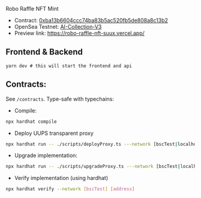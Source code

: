 Robo Raffle NFT Mint


* Contract: [0xba13b6604ccc74ba83b5ac520fb5de808a8c13b2](https://testnet.bscscan.com/address/0xba13b6604ccc74ba83b5ac520fb5de808a8c13b2)
* OpenSea Testnet: [AI-Collection-V3](https://testnets.opensea.io/collection/ai-collection-v3)
* Preview link: https://robo-raffle-nft-suux.vercel.app/

## Frontend & Backend

```
yarn dev # this will start the frontend and api
```
## Contracts:
See `/contracts`. Type-safe with typechains:

- Compile:
```bash
npx hardhat compile
```

- Deploy UUPS transparent proxy
```bash
npx hardhat run -- ./scripts/deployProxy.ts ---network [bscTest|localhost]
```

- Upgrade implementation:
```bash
npx hardhat run -- ./scripts/upgradeProxy.ts ---network [bscTest|localhost]
```

- Verify implementation (using hardhat)
```bash
npx hardhat verify --network [bscTest] [address]
```